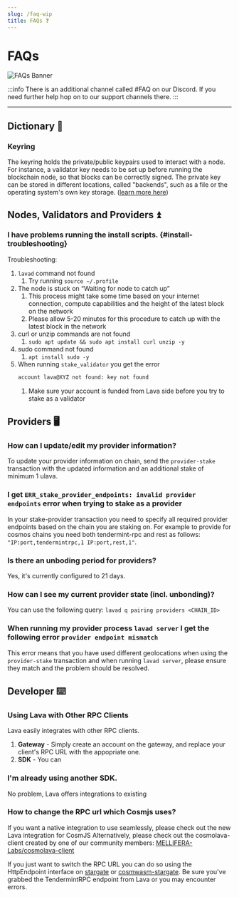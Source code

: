 ```yaml
---
slug: /faq-wip
title: FAQs ❓
---
```


# FAQs

![FAQs Banner](/img/banner/FAQs.jpg)

:::info
There is an additional channel called #FAQ on our Discord. If you need further help hop on to our support channels there.
:::

<hr />

## Dictionary 📖

### Keyring
The keyring holds the private/public keypairs used to interact with a node. For instance, a validator key needs to be set up before running the blockchain node, so that blocks can be correctly signed. The private key can be stored in different locations, called "backends", such as a file or the operating system's own key storage. ([learn more here](https://docs.cosmos.network/main/run-node/keyring.html))


## Nodes, Validators and Providers ⏫
### I have problems running the install scripts. {#install-troubleshooting}

Troubleshooting:

1. `lavad` command not found
    1. Try running `source ~/.profile`
2. The node is stuck on “Waiting for node to catch up”
    1. This process might take some time based on your internet connection, compute capabilities and the height of the latest block on the network
    2. Please allow 5-20 minutes for this procedure to catch up with the latest block in the network
3. curl or unzip commands are not found
    1. `sudo apt update && sudo apt install curl unzip -y`
4. sudo command not found
    1. `apt install sudo -y`
5. When running `stake_validator` you get the error
    ```bash
    account lava@XYZ not found: key not found
    ```
    1. Make sure your account is funded from Lava side before you try to stake as a validator

## Providers 🖥️
### How can I update/edit my provider information?
To update your provider information on chain, send the `provider-stake` transaction with the updated information and an additional stake of minimum 1 ulava.

### I get `ERR_stake_provider_endpoints: invalid provider endpoints` error when trying to stake as a provider
In your stake-provider transaction you need to specify all required provider endpoints based on the chain you are staking on. For example to provide for cosmos chains you need both tendermint-rpc and rest as follows: `"IP:port,tendermintrpc,1 IP:port,rest,1"`.

### Is there an unboding period for providers?
Yes, it's currently configured to 21 days.

### How can I see my current provider state (incl. unbonding)?
You can use the following query: `lavad q pairing providers <CHAIN_ID>`

### When running my provider process `lavad server` I get the following error `provider endpoint mismatch`
This error means that you have used different geolocations when using  the `provider-stake` transaction and when running `lavad server`, please ensure they match and the problem should be resolved.

## Developer ⌨️



### Using Lava with Other RPC Clients

Lava easily integrates with other RPC clients. 

1. **Gateway** - Simply create an account on the gateway, and replace your client's RPC URL with the appopriate one.
2. **SDK** - You can 



### I'm already using another SDK.
No problem, Lava offers integrations to existing 




### How to change the RPC url which Cosmjs uses?

If you want a native integration to use seamlessly, please check out the new Lava integration for CosmJS
Alternatively, please check out the cosmolava-client created by one of our community members: [MELLIFERA-Labs/cosmolava-client](https://github.com/MELLIFERA-Labs/cosmolava-client)

If you just want to switch the RPC URL you can do so using the HttpEndpoint interface on [stargate](https://cosmos.github.io/cosmjs/latest/stargate/interfaces/HttpEndpoint.html#url) or [cosmwasm-stargate](https://cosmos.github.io/cosmjs/latest/cosmwasm-stargate/interfaces/HttpEndpoint.html#url). Be sure you've grabbed the TendermintRPC endpoint from Lava or you may encounter errors.
